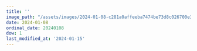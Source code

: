 ```yaml
---
title: ''
image_path: "/assets/images/2024-01-08-c281a0affeeba7474be73d8c026700e3.jpeg"
date: 2024-01-08
ordinal_date: 20240108
dow: 1
last_modified_at: '2024-01-15'
---
```

